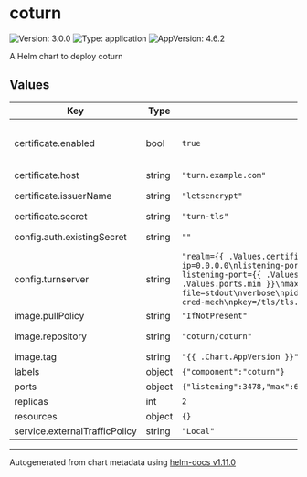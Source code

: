 # coturn

![Version: 3.0.0](https://img.shields.io/badge/Version-3.0.0-informational?style=flat-square) ![Type: application](https://img.shields.io/badge/Type-application-informational?style=flat-square) ![AppVersion: 4.6.2](https://img.shields.io/badge/AppVersion-4.6.2-informational?style=flat-square)

A Helm chart to deploy coturn

## Values

| Key | Type | Default | Description |
|-----|------|---------|-------------|
| certificate.enabled | bool | `true` | Enables auto issuing certificates over cert-manager certificates https://cert-manager.io/docs/concepts/certificate/ |
| certificate.host | string | `"turn.example.com"` | REPLACE ME - hostname for ssl cert |
| certificate.issuerName | string | `"letsencrypt"` | name of cert-manager issuer to use for cert generation |
| certificate.secret | string | `"turn-tls"` | name of secret to create for ssl cert |
| config.auth.existingSecret | string | `""` | not working: existing secret with keys username/password for coturn |
| config.turnserver | string | `"realm={{ .Values.certificate.host }}\nlistening-ip=0.0.0.0\nlistening-port={{ .Values.ports.listening }}\ntls-listening-port={{ .Values.ports.tlsListening }}\nmin-port={{ .Values.ports.min }}\nmax-port={{ .Values.ports.max }}\nlog-file=stdout\nverbose\npidfile=/var/tmp/turnserver.pid\nlt-cred-mech\npkey=/tls/tls.key\ncert=/tls/tls.crt\n"` |  |
| image.pullPolicy | string | `"IfNotPresent"` |  |
| image.repository | string | `"coturn/coturn"` | container registry and repo for coturn docker image |
| image.tag | string | `"{{ .Chart.AppVersion }}"` | docker tag for coturn server |
| labels | object | `{"component":"coturn"}` | Coturn specific labels |
| ports | object | `{"listening":3478,"max":65535,"min":49152,"tlsListening":5349}` | ports for coturn |
| replicas | int | `2` |  |
| resources | object | `{}` |  |
| service.externalTrafficPolicy | string | `"Local"` |  |

----------------------------------------------
Autogenerated from chart metadata using [helm-docs v1.11.0](https://github.com/norwoodj/helm-docs/releases/v1.11.0)
